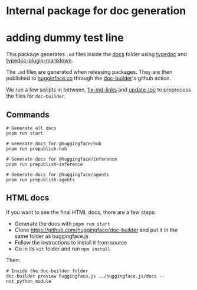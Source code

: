 # Internal package for doc generation

# adding dummy test line

This package generates `.md` files inside the [docs](../../docs) folder using [typedoc](https://typedoc.org/) and [typedoc-plugin-markdown](https://github.com/tgreyuk/typedoc-plugin-markdown).

The `.md` files are generated when releasing packages. They are then published to [hugginface.co](https://huggingface.co/docs/huggingface.js/index) through the [doc-builder](https://github.com/huggingface/doc-builder)'s github action.

We run a few scripts in between, [fix-md-links](./fix-md-links.ts) and [update-toc](./update-toc.ts) to preprocess the files for `doc-builder`.

## Commands

```console
# Generate all docs
pnpm run start

# Generate docs for @huggingface/hub
pnpm run prepublish-hub

# Generate docs for @huggingface/inference
pnpm run prepublish-inference

# Generate docs for @huggingface/agents
pnpm run prepublish-agents

```

## HTML docs

If you want to see the final HTML docs, there are a few steps:

- Generate the docs with `pnpm run start`
- Clone https://github.com/huggingface/doc-builder and put it in the same folder as huggingface.js
- Follow the instructions to install it from source
- Go in its `kit` folder and run `npm install`

Then:

```console
# Inside the doc-builder folder
doc-builder preview huggingface.js ../huggingface.js/docs --not_python_module
```